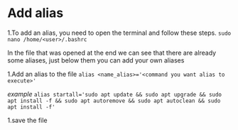 # Add alias 

1.To add an alias, you need to open the terminal and follow these steps.
`sudo nano /home/<user>/.bashrc`

In the file that was opened at the end we can see that there are already some aliases, just below them you can add your own aliases

1.Add an alias to the file
`alias <name_alias>='<command you want alias to execute>'`

*example*
`alias startall='sudo apt update && sudo apt upgrade && sudo apt install -f && sudo apt autoremove && sudo apt autoclean && sudo apt install -f'`

1.save the file
